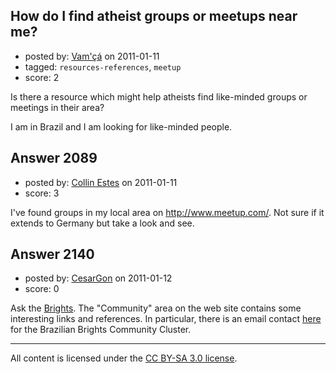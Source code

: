 ## How do I find atheist groups or meetups near me?

- posted by: [Vam'çá](https://stackexchange.com/users/-1/384-vam) on 2011-01-11
- tagged: `resources-references`, `meetup`
- score: 2

Is there a resource which might help atheists find like-minded groups or meetings in their area?

I am in Brazil and I am looking for like-minded people.


## Answer 2089

- posted by: [Collin Estes](https://stackexchange.com/users/-1/767-collin-estes) on 2011-01-11
- score: 3

<p>I've found groups in my local area on <a href="http://www.meetup.com/" rel="nofollow">http://www.meetup.com/</a>.  Not sure if it extends to Germany but take a look and see.  </p>



## Answer 2140

- posted by: [CesarGon](https://stackexchange.com/users/-1/80-cesargon) on 2011-01-12
- score: 0

Ask the <a href="http://www.the-brights.net/">Brights</a>. The "Community" area on the web site contains some interesting links and references. In particular, there is an email contact <a href="http://www.the-brights.net/community/blc/list.html">here</a> for the Brazilian Brights Community Cluster.



---

All content is licensed under the [CC BY-SA 3.0 license](https://creativecommons.org/licenses/by-sa/3.0/).
